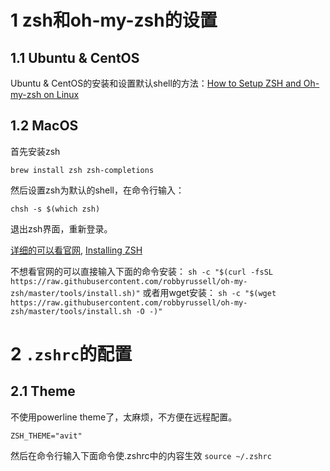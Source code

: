 # 1 zsh和oh-my-zsh的设置

## 1.1 Ubuntu & CentOS

Ubuntu & CentOS的安装和设置默认shell的方法：[How to Setup ZSH and Oh-my-zsh on Linux](https://www.howtoforge.com/tutorial/how-to-setup-zsh-and-oh-my-zsh-on-linux/#step-install-and-configure-zsh)

## 1.2 MacOS

首先安装zsh

`brew install zsh zsh-completions`

然后设置zsh为默认的shell，在命令行输入：

`chsh -s $(which zsh)`

退出zsh界面，重新登录。

[详细的可以看官网](https://github.com/robbyrussell/oh-my-zsh), [Installing ZSH](https://github.com/ohmyzsh/ohmyzsh/wiki/Installing-ZSH)

不想看官网的可以直接输入下面的命令安装：
`sh -c "$(curl -fsSL https://raw.githubusercontent.com/robbyrussell/oh-my-zsh/master/tools/install.sh)"`
或者用wget安装：
`sh -c "$(wget https://raw.githubusercontent.com/robbyrussell/oh-my-zsh/master/tools/install.sh -O -)"`

# 2 `.zshrc`的配置

## 2.1 Theme

不使用powerline theme了，太麻烦，不方便在远程配置。

```
ZSH_THEME="avit"
```

然后在命令行输入下面命令使.zshrc中的内容生效
`source ~/.zshrc`

